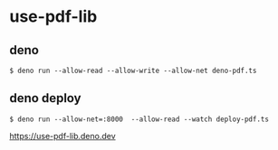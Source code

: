 # use-pdf-lib

## deno
```
$ deno run --allow-read --allow-write --allow-net deno-pdf.ts
```

## deno deploy
```
$ deno run --allow-net=:8000  --allow-read --watch deploy-pdf.ts 
```
https://use-pdf-lib.deno.dev
